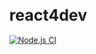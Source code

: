 # react4dev
[![Node.js CI](https://github.com/jrpolesi/react4dev/actions/workflows/node.js.yml/badge.svg)](https://github.com/jrpolesi/react4dev/actions/workflows/node.js.yml)
